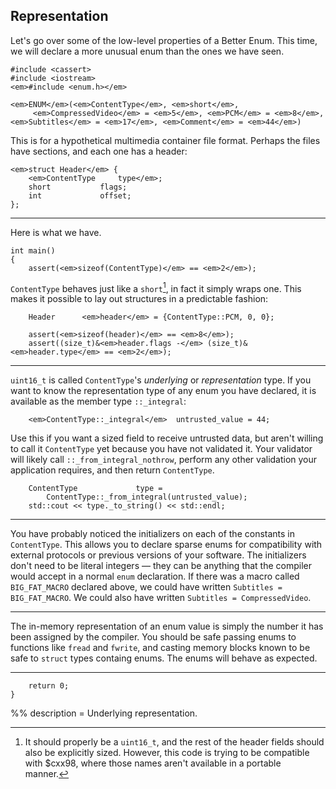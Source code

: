 ## Representation

Let's go over some of the low-level properties of a Better Enum. This time, we
will declare a more unusual enum than the ones we have seen.

    #include <cassert>
    #include <iostream>
    <em>#include <enum.h></em>

    <em>ENUM</em>(<em>ContentType</em>, <em>short</em>,
         <em>CompressedVideo</em> = <em>5</em>, <em>PCM</em> = <em>8</em>, <em>Subtitles</em> = <em>17</em>, <em>Comment</em> = <em>44</em>)

This is for a hypothetical multimedia container file format. Perhaps the files
have sections, and each one has a header:

    <em>struct Header</em> {
        <em>ContentType     type</em>;
        short           flags;
        int             offset;
    };

---

Here is what we have.

    int main()
    {
        assert(<em>sizeof(ContentType)</em> == <em>2</em>);

`ContentType` behaves just like a `short`[^*], in fact it simply wraps one. This
makes it possible to lay out structures in a predictable fashion:

        Header      <em>header</em> = {ContentType::PCM, 0, 0};

        assert(<em>sizeof(header)</em> == <em>8</em>);
        assert((size_t)&<em>header.flags -</em> (size_t)&<em>header.type</em> == <em>2</em>);

---

`uint16_t` is called `ContentType`'s *underlying* or *representation* type. If
you want to know the representation type of any enum you have declared, it is
available as the member type `::_integral`:

        <em>ContentType::_integral</em>  untrusted_value = 44;

Use this if you want a sized field to receive untrusted data, but aren't willing
to call it `ContentType` yet because you have not validated it. Your validator
will likely call `::_from_integral_nothrow`, perform any other validation your
application requires, and then return `ContentType`.

        ContentType             type =
            ContentType::_from_integral(untrusted_value);
        std::cout << type._to_string() << std::endl;

---

You have probably noticed the initializers on each of the constants in
`ContentType`. This allows you to declare sparse enums for compatibility with
external protocols or previous versions of your software. The initializers don't
need to be literal integers &mdash; they can be anything that the compiler would
accept in a normal `enum` declaration. If there was a macro called
`BIG_FAT_MACRO` declared above, we could have written
`Subtitles = BIG_FAT_MACRO`. We could also have written
`Subtitles = CompressedVideo`.

---

The in-memory representation of an enum value is simply the number it has been
assigned by the compiler. You should be safe passing enums to functions like
`fread` and `fwrite`, and casting memory blocks known to be safe to `struct`
types containg enums. The enums will behave as expected.

---

        return 0;
    }

[^*]: It should properly be a `uint16_t`, and the rest of the header fields
      should also be explicitly sized. However, this code is trying to be
      compatible with $cxx98, where those names aren't available in a portable
      manner.

%% description = Underlying representation.
